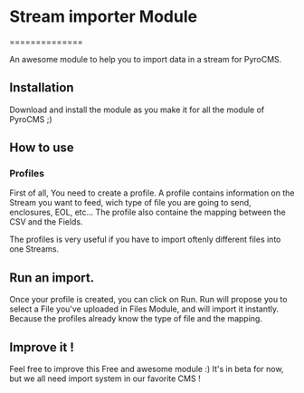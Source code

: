 # Stream importer Module
==============

An awesome module to help you to import data in a stream for PyroCMS.

## Installation

Download and install the module as you make it for all the module of PyroCMS ;)

## How to use 

### Profiles

First of all, You need to create a profile. 
A profile contains information on the Stream you want to feed, wich type of file you are going to send, enclosures, EOL, etc...
The profile also containe the mapping between the CSV and the Fields.

The profiles is very useful if you have to import oftenly different files into one Streams.


## Run an import.
Once your profile is created, you can click on Run. 
Run will propose you to select a File you've uploaded in Files Module, and will import it instantly. Because the profiles already know the type of file and the mapping.

## Improve it ! 

Feel free to improve this Free and awesome module :)
It's in beta for now, but we all need import system in our favorite CMS !



